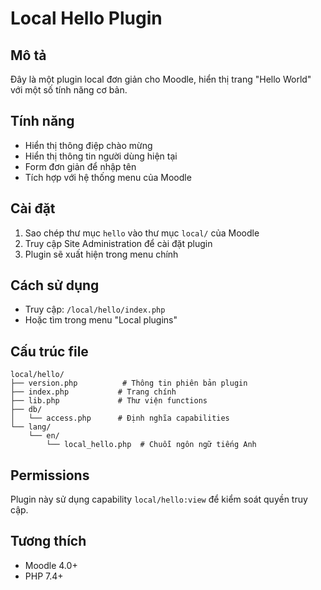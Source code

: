 # Local Hello Plugin

## Mô tả
Đây là một plugin local đơn giản cho Moodle, hiển thị trang "Hello World" với một số tính năng cơ bản.

## Tính năng
- Hiển thị thông điệp chào mừng
- Hiển thị thông tin người dùng hiện tại
- Form đơn giản để nhập tên
- Tích hợp với hệ thống menu của Moodle

## Cài đặt
1. Sao chép thư mục `hello` vào thư mục `local/` của Moodle
2. Truy cập Site Administration để cài đặt plugin
3. Plugin sẽ xuất hiện trong menu chính

## Cách sử dụng
- Truy cập: `/local/hello/index.php`
- Hoặc tìm trong menu "Local plugins"

## Cấu trúc file
```
local/hello/
├── version.php          # Thông tin phiên bản plugin
├── index.php           # Trang chính
├── lib.php             # Thư viện functions
├── db/
│   └── access.php      # Định nghĩa capabilities
└── lang/
    └── en/
        └── local_hello.php  # Chuỗi ngôn ngữ tiếng Anh
```

## Permissions
Plugin này sử dụng capability `local/hello:view` để kiểm soát quyền truy cập.

## Tương thích
- Moodle 4.0+
- PHP 7.4+